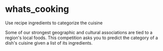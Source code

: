 # whats_cooking

Use recipe ingredients to categorize the cuisine

Some of our strongest geographic and cultural associations are tied to a region's local foods. This competition asks you to predict the category of a dish's cuisine given a list of its ingredients. 
